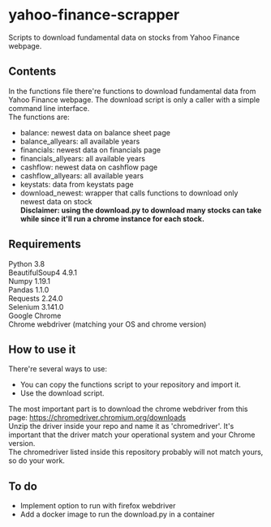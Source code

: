 # yahoo-finance-scrapper
Scripts to download fundamental data on stocks from Yahoo Finance webpage.

## Contents
In the functions file there're functions to download fundamental data from Yahoo Finance webpage. The download script is only a caller with a simple command line interface.
<br>
The functions are:
- balance: newest data on balance sheet page <br>
- balance_allyears: all available years <br>
- financials: newest data on financials page <br>
- financials_allyears: all available years <br>
- cashflow: newest data on cashflow page <br>
- cashflow_allyears: all available years <br>
- keystats: data from keystats page <br>
- download_newest: wrapper that calls functions to download only newest data on stock <br>
**Disclaimer: using the download.py to download many stocks can take while since it'll run a chrome instance for each stock.**

## Requirements
Python 3.8 <br>
BeautifulSoup4 4.9.1 <br>
Numpy 1.19.1 <br>
Pandas 1.1.0 <br>
Requests 2.24.0 <br>
Selenium 3.141.0 <br>
Google Chrome <br>
Chrome webdriver (matching your OS and chrome version) <br>

## How to use it
There're several ways to use:
- You can copy the functions script to your repository and import it.
- Use the download script.

The most important part is to download the chrome webdriver from this page: https://chromedriver.chromium.org/downloads
<br>
Unzip the driver inside your repo and name it as 'chromedriver'. It's important that the driver match your operational system and your Chrome version.
<br>
The chromedriver listed inside this repository probably will not match yours, so do your work.
<br>

## To do
- Implement option to run with firefox webdriver
- Add a docker image to run the download.py in a container